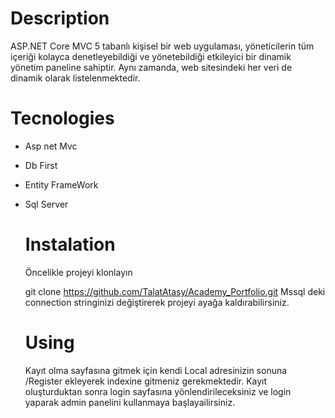 # Description
ASP.NET Core MVC 5 tabanlı kişisel bir web uygulaması, yöneticilerin tüm içeriği kolayca denetleyebildiği ve yönetebildiği etkileyici bir dinamik yönetim paneline sahiptir. Aynı zamanda, web sitesindeki her veri de dinamik olarak listelenmektedir.
# Tecnologies
* Asp net Mvc
* Db First
* Entity FrameWork
* Sql Server


  # Instalation
  Öncelikle projeyi klonlayın

  git clone https://github.com/TalatAtasy/Academy_Portfolio.git
  Mssql deki connection stringinizi değiştirerek projeyi ayağa kaldırabilirsiniz.

  # Using
  Kayıt olma sayfasına gitmek için kendi Local adresinizin sonuna /Register ekleyerek indexine gitmeniz gerekmektedir. Kayıt oluşturduktan sonra login sayfasına yönlendirileceksiniz ve login yaparak admin panelini kullanmaya başlayailirsiniz.









